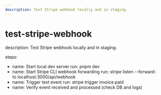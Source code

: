 ```yaml
---
description: Test Stripe webhook locally and in staging.
---
```


# test-stripe-webhook
description: Test Stripe webhook locally and in staging.

steps:
  - name: Start local dev server
    run: pnpm dev
  - name: Start Stripe CLI webhook forwarding
    run: stripe listen --forward-to localhost:3000/api/webhook
  - name: Trigger test event
    run: stripe trigger invoice.paid
  - name: Verify event received and processed (check DB and logs)